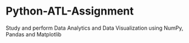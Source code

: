 # Python-ATL-Assignment
Study and perform Data Analytics and Data Visualization using NumPy, Pandas and Matplotlib
